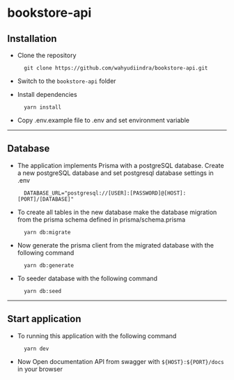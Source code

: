 # bookstore-api

## Installation

- Clone the repository

        git clone https://github.com/wahyudiindra/bookstore-api.git

- Switch to the `bookstore-api` folder

- Install dependencies

        yarn install

- Copy .env.example file to .env and set environment variable

---

## Database

- The application implements Prisma with a postgreSQL database. Create a new postgreSQL database and set postgresql database settings in .env

        DATABASE_URL="postgresql://[USER]:[PASSWORD]@[HOST]:[PORT]/[DATABASE]"

- To create all tables in the new database make the database migration from the prisma schema defined in prisma/schema.prisma

        yarn db:migrate

- Now generate the prisma client from the migrated database with the following command

        yarn db:generate

- To seeder database with the following command

        yarn db:seed

---

## Start application

- To running this application with the following command

        yarn dev

- Now Open documentation API from swagger with `${HOST}:${PORT}/docs` in your browser
